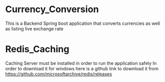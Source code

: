 # Currency_Conversion
This is a Backend Spring boot application that converts currencies as well as listing live exchange rate 

# Redis_Caching
Caching Server must be installed in order to run the application safely
In order to download it for windows here is a github link to download it from
https://github.com/microsoftarchive/redis/releases

